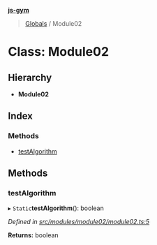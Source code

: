 **[js-gym](../README.md)**

> [Globals](../globals.md) / Module02

# Class: Module02

## Hierarchy

* **Module02**

## Index

### Methods

* [testAlgorithm](module02.md#testalgorithm)

## Methods

### testAlgorithm

▸ `Static`**testAlgorithm**(): boolean

*Defined in [src/modules/module02/module02.ts:5](https://github.com/artleitch/js-gym/blob/cda98a4/src/modules/module02/module02.ts#L5)*

**Returns:** boolean
